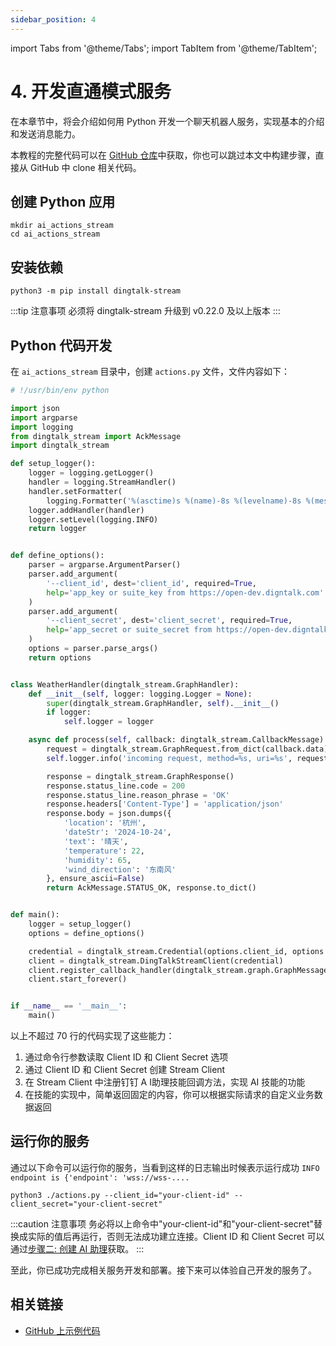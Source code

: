 ```yaml
---
sidebar_position: 4
---
```

import Tabs from '@theme/Tabs';
import TabItem from '@theme/TabItem';


# 4. 开发直通模式服务


在本章节中，将会介绍如何用 Python 开发一个聊天机器人服务，实现基本的介绍和发送消息能力。

本教程的完整代码可以在 [GitHub 仓库](https://github.com/open-dingtalk/dingtalk-tutorial-python)中获取，你也可以跳过本文中构建步骤，直接从 GitHub 中 clone 相关代码。

## 创建 Python 应用

```shell
mkdir ai_actions_stream
cd ai_actions_stream
```

## 安装依赖

```shell
python3 -m pip install dingtalk-stream
```

:::tip 注意事项
必须将 dingtalk-stream 升级到 v0.22.0 及以上版本
:::

## Python 代码开发

在 `ai_actions_stream` 目录中，创建 `actions.py` 文件，文件内容如下：

```python title="actions.py" showLineNumbers
# !/usr/bin/env python

import json
import argparse
import logging
from dingtalk_stream import AckMessage
import dingtalk_stream

def setup_logger():
    logger = logging.getLogger()
    handler = logging.StreamHandler()
    handler.setFormatter(
        logging.Formatter('%(asctime)s %(name)-8s %(levelname)-8s %(message)s [%(filename)s:%(lineno)d]'))
    logger.addHandler(handler)
    logger.setLevel(logging.INFO)
    return logger


def define_options():
    parser = argparse.ArgumentParser()
    parser.add_argument(
        '--client_id', dest='client_id', required=True,
        help='app_key or suite_key from https://open-dev.digntalk.com'
    )
    parser.add_argument(
        '--client_secret', dest='client_secret', required=True,
        help='app_secret or suite_secret from https://open-dev.digntalk.com'
    )
    options = parser.parse_args()
    return options


class WeatherHandler(dingtalk_stream.GraphHandler):
    def __init__(self, logger: logging.Logger = None):
        super(dingtalk_stream.GraphHandler, self).__init__()
        if logger:
            self.logger = logger

    async def process(self, callback: dingtalk_stream.CallbackMessage):
        request = dingtalk_stream.GraphRequest.from_dict(callback.data)
        self.logger.info('incoming request, method=%s, uri=%s', request.request_line.method, request.request_line.uri)

        response = dingtalk_stream.GraphResponse()
        response.status_line.code = 200
        response.status_line.reason_phrase = 'OK'
        response.headers['Content-Type'] = 'application/json'
        response.body = json.dumps({
            'location': '杭州',
            'dateStr': '2024-10-24',
            'text': '晴天',
            'temperature': 22,
            'humidity': 65,
            'wind_direction': '东南风'
        }, ensure_ascii=False)
        return AckMessage.STATUS_OK, response.to_dict()


def main():
    logger = setup_logger()
    options = define_options()

    credential = dingtalk_stream.Credential(options.client_id, options.client_secret)
    client = dingtalk_stream.DingTalkStreamClient(credential)
    client.register_callback_handler(dingtalk_stream.graph.GraphMessage.TOPIC, WeatherHandler(logger))
    client.start_forever()


if __name__ == '__main__':
    main()
```

以上不超过 70 行的代码实现了这些能力：
1. 通过命令行参数读取 Client ID 和 Client Secret 选项
2. 通过 Client ID 和 Client Secret 创建 Stream Client
3. 在 Stream Client 中注册钉钉 A I助理技能回调方法，实现 AI 技能的功能
4. 在技能的实现中，简单返回固定的内容，你可以根据实际请求的自定义业务数据返回


## 运行你的服务

通过以下命令可以运行你的服务，当看到这样的日志输出时候表示运行成功 `INFO     endpoint is {'endpoint': 'wss://wss-....`

```shell
python3 ./actions.py --client_id="your-client-id" --client_secret="your-client-secret"
```

:::caution 注意事项
务必将以上命令中"your-client-id"和"your-client-secret"替换成实际的值后再运行，否则无法成功建立连接。Client ID 和 Client Secret 可以通过[步骤二: 创建 AI 助理](step-2-create.md)获取。
:::

至此，你已成功完成相关服务开发和部署。接下来可以体验自己开发的服务了。

## 相关链接

* [GitHub 上示例代码](https://github.com/open-dingtalk/dingtalk-tutorial-python)

